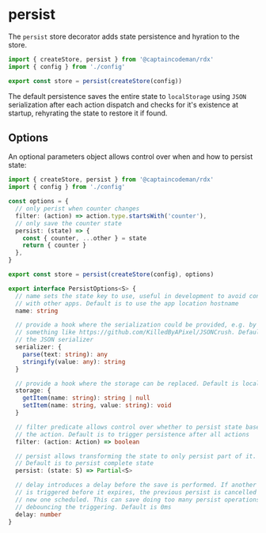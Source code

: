 # persist

The `persist` store decorator adds state persistence and hyration to the store.

```ts
import { createStore, persist } from '@captaincodeman/rdx'
import { config } from './config'

export const store = persist(createStore(config))
```

The default persistence saves the entire state to `localStorage` using `JSON` serialization after each action dispatch and checks for it's existence at startup, rehyrating the state to restore it if found.

## Options

An optional parameters object allows control over when and how to persist state:

```ts
import { createStore, persist } from '@captaincodeman/rdx'
import { config } from './config'

const options = {
  // only perist when counter changes
  filter: (action) => action.type.startsWith('counter'),
  // only save the counter state
  persist: (state) => {
    const { counter, ...other } = state
    return { counter }
  },
}

export const store = persist(createStore(config), options)
```

```ts
export interface PersistOptions<S> {
  // name sets the state key to use, useful in development to avoid conflict
  // with other apps. Default is to use the app location hostname
  name: string

  // provide a hook where the serialization could be provided, e.g. by using
  // something like https://github.com/KilledByAPixel/JSONCrush. Default is
  // the JSON serializer
  serializer: {
    parse(text: string): any
    stringify(value: any): string
  }

  // provide a hook where the storage can be replaced. Default is localStorage
  storage: {
    getItem(name: string): string | null
    setItem(name: string, value: string): void
  }

  // filter predicate allows control over whether to persist state based on 
  // the action. Default is to trigger persistence after all actions
  filter: (action: Action) => boolean

  // persist allows transforming the state to only persist part of it.
  // Default is to persist complete state
  persist: (state: S) => Partial<S>

  // delay introduces a delay before the save is performed. If another persist
  // is triggered before it expires, the previous persist is cancelled and a
  // new one scheduled. This can save doing too many persist operations by
  // debouncing the triggering. Default is 0ms
  delay: number
}
```